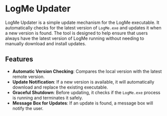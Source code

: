 # LogMe Updater

LogMe Updater is a simple update mechanism for the LogMe executable. It automatically checks for the latest version of `LogMe.exe` and updates it when a new version is found. The tool is designed to help ensure that users always have the latest version of LogMe running without needing to manually download and install updates.

## Features

- **Automatic Version Checking**: Compares the local version with the latest remote version.
- **Update Notification**: If a new version is available, it will automatically download and replace the existing executable.
- **Graceful Shutdown**: Before updating, it checks if the `LogMe.exe` process is running and terminates it safely.
- **Message Box for Updates**: If an update is found, a message box will notify the user.
